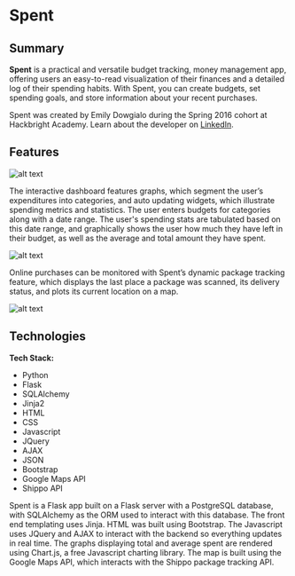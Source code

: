 # Spent

## Summary

**Spent** is a practical and versatile budget tracking, money management app, offering users an easy-to-read visualization of their finances and a detailed log of their spending habits. With Spent, you can create budgets, set spending goals, and store information about your recent purchases.

Spent was created by Emily Dowgialo during the Spring 2016 cohort at Hackbright Academy. Learn about the developer on [LinkedIn](https://www.linkedin.com/in/emilydowgialo).


## Features

![alt text](https://github.com/emilydowgialo/Spent/blob/master/static/spent-login-screenshot.png "Spent Login")

The interactive dashboard features graphs, which segment the user’s expenditures into categories, and auto updating widgets, which illustrate spending metrics and statistics. The user enters budgets for categories along with a date range. The user's spending stats are tabulated based on this date range, and graphically shows the user how much they have left in their budget, as well as the average and total amount they have spent.


![alt text](https://github.com/emilydowgialo/Spent/blob/master/static/spent-dashboard-screenshot.png "Spent Login")

Online purchases can be monitored with Spent’s dynamic package tracking feature, which displays the last place a package was scanned, its delivery status, and plots its current location on a map.


![alt text](https://github.com/emilydowgialo/Spent/blob/master/static/spent-map-screenshot.png "Spent Login")


## Technologies

**Tech Stack:**

- Python
- Flask
- SQLAlchemy
- Jinja2
- HTML
- CSS
- Javascript
- JQuery
- AJAX
- JSON
- Bootstrap
- Google Maps API
- Shippo API

Spent is a Flask app built on a Flask server with a PostgreSQL database, with SQLAlchemy as the ORM used to interact with this database. The front end templating uses Jinja. HTML was built using Bootstrap. The Javascript uses JQuery and AJAX to interact with the backend so everything updates in real time. The graphs displaying total and average spent are rendered using Chart.js, a free Javascript charting library. The map is built using the Google Maps API, which interacts with the Shippo package tracking API.
